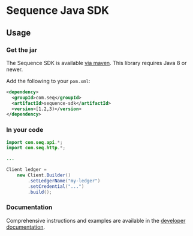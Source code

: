# Sequence Java SDK

## Usage

### Get the jar

The Sequence SDK is available [via
maven](https://search.maven.org/#search%7Cga%7C1%7Cg%3A%22com.seq%22).
This library requires Java 8 or newer.

Add the following to your `pom.xml`:

```xml
<dependency>
  <groupId>com.seq</groupId>
  <artifactId>sequence-sdk</artifactId>
  <version>[1.2,3)</version>
</dependency>
```

### In your code

```java
import com.seq.api.*;
import com.seq.http.*;

...

Client ledger =
    new Client.Builder()
        .setLedgerName("my-ledger")
        .setCredential("...")
        .build();
```

### Documentation

Comprehensive instructions and examples are available in the
[developer documentation](https://dashboard.seq.com/docs).
